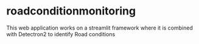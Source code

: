 # roadconditionmonitoring
This web application works on a streamlit framework where it is combined with Detectron2 to identify Road conditions
